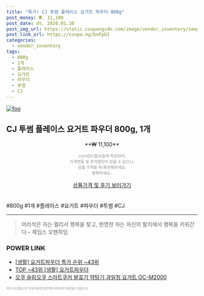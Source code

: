 ```yaml
--- 
title: "특가! CJ 투썸 플레이스 요거트 파우더 800g" 
post_money: ₩. 11,100 
post_date: dt. 2020.01.30 
post_img_url: https://static.coupangcdn.com/image/vendor_inventory/images/2017/07/04/13/0/a875bc5b-b57f-4de1-bda6-36b0cb08baf9.jpg 
post_link_url: https://coupa.ng/bnFpbI 
categories: 
  - vendor_inventory 
tags: 
  - 800g 
  - 1개 
  - 플레이스 
  - 요거트 
  - 파우더 
  - 투썸 
  - CJ 
--- 
```

[![foo](https://static.coupangcdn.com/image/vendor_inventory/images/2017/07/04/13/0/a875bc5b-b57f-4de1-bda6-36b0cb08baf9.jpg)](https://coupa.ng/bnFpbI) 

## CJ 투썸 플레이스 요거트 파우더 800g, 1개 
<p style="text-align: center;">**₩ 11,100**</p> 
<p style="text-align: center;"><span style="color: #898c8f; font-family: Georgia,Times,serif; font-size: 0.75em;">2020년01월30일에 작성되어, <br>가격변동 및 추가할인이 있을 수 있으니,<br> 상품 가격을 꼭!확인해주세요.<br>행복하세요~</span> 
</p>	 
<div markdown="0" style="text-align: center;"><a href="https://coupa.ng/bnFpbI" class="btn btn--success">상품가격 및 후기 보러가기</a></div> 
<br><br> 
  #800g #1개 #플레이스 #요거트 #파우더 #투썸 #CJ 
<hr> 

> 어리석은 자는 멀리서 행복을 찾고, 현명한 자는 자신의 발치에서 행복을 키워간다  – 제임스 오펜하임 


### POWER LINK

* <a href="https://blog.naver.com/sakai111/221790543713" target="_blank"> [생활] 요거트파우더 특가 순위 ~43위</a>
* <a href="https://blog.naver.com/an0733/221790543711" target="_blank"> TOP ~43위 [생활] 요거트파우더</a>
* <a href="https://blog.naver.com/santokki14/221785227804" target="_blank">오쿠 슬림오쿠 스마트쿠커 발효기 약탕기 과일청 요거트 OC-M2000</a>

<span style="color: #898c8f; font-family: Georgia,Times,serif; font-size: 0.55em;">파트너스활동으로 작성자에게 일정액의 커미션이 제공될수 있습니다.</span> 
